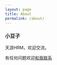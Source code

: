 ```yaml
---
layout: page
title: About
permalink: /about/
---
```


### 小豆子

天涯HRM，欢迎交流。

有任何问题欢迎[和我联系](mailto:419479204@qq.com)


